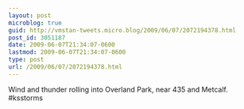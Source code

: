 ```yaml
---
layout: post
microblog: true
guid: http://vmstan-tweets.micro.blog/2009/06/07/2072194378.html
post_id: 3051187
date: 2009-06-07T21:34:07-0600
lastmod: 2009-06-07T21:34:07-0600
type: post
url: /2009/06/07/2072194378.html
---
```

Wind and thunder rolling into Overland Park, near 435 and Metcalf. #ksstorms
